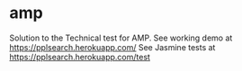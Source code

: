 # amp

Solution to the Technical test for AMP.
See working demo at https://pplsearch.herokuapp.com/
See Jasmine tests at https://pplsearch.herokuapp.com/test
